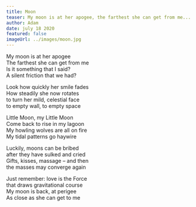 ```yaml
---
title: Moon
teaser: My moon is at her apogee, the farthest she can get from me...
author: Adam
date: july 18 2020
featured: false
imageUrl: ../images/moon.jpg
---
```


My moon is at her apogee  
The farthest she can get from me  
Is it something that I said?  
A silent friction that we had?

Look how quickly her smile fades  
How steadily she now rotates  
to turn her mild, celestial face  
to empty wall, to empty space

Little Moon, my Little Moon  
Come back to rise in my lagoon  
My howling wolves are all on fire  
My tidal patterns go haywire

Luckily, moons can be bribed  
after they have sulked and cried  
Gifts, kisses, massage – and then  
the masses may converge again

Just remember: love is the Force  
that draws gravitational course  
My moon is back, at perigee  
As close as she can get to me
